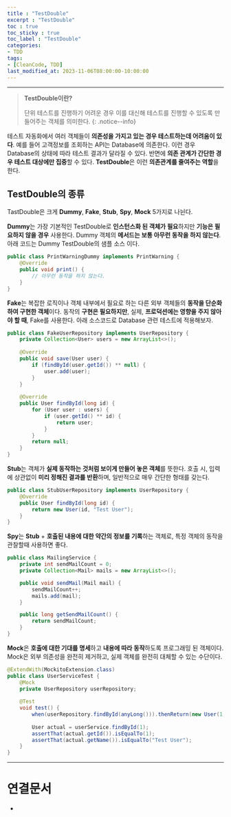 ```yaml
---
title : "TestDouble"
excerpt : "TestDouble"
toc : true
toc_sticky : true
toc_label : "TestDouble"
categories:
- TDD
tags:
- [CleanCode, TDD]
last_modified_at: 2023-11-06T08:00:00-10:00:00
---
```

  
---
  
> **TestDouble이란?**  
>
> 단위 테스트를 진행하기 어려운 경우 이를 대신해 테스트를 진행할 수 있도록 만들어주는 객체를 의미한다. 
{: .notice--info}  

 테스트 자동화에서 여러 객체들이 **의존성을 가지고 있는 경우 테스트하는데 어려움이 있다**. 예를 들어 고객정보를 조회하는 API는 Database에 의존한다. 이런 경우 Database의 상태에 따라 테스트 결과가 달라질 수 있다. 반면에 **의존 관계가 간단한 경우 테스트 대상에만 집중**할 수 있다. **TestDouble**은 이런 **의존관계를 줄여주는 역할**을 한다.
  
## TestDouble의 종류
 TastDouble은 크게 **Dummy**, **Fake**, **Stub**, **Spy**, **Mock** 5가지로 나뉜다.
 
 **Dummy**는 가장 기본적인 TestDouble로 **인스턴스화 된 객체가 필요**하지만 **기능은 필요하지 않을 경우** 사용한다. Dummy 객체의 **메서드는 보통 아무런 동작을 하지 않는다**. 아래 코드는 Dummy TestDouble의 샘플 소스 이다.
  
```java
public class PrintWarningDummy implements PrintWarning {
    @Override
    public void print() {
        // 아무런 동작을 하지 않는다.
    }
}
```
  
 **Fake**는 복잡한 로직이나 객체 내부에서 필요로 하는 다른 외부 객체들의 **동작을 단순화하여 구현한 객체**이다. 동작의 **구현은 필요하지만**, 실제, **프로덕션에는 영향을 주지 않아야 할 때**, Fake를 사용한다. 아래 소스코드로 Database 관련 테스트에 적용해보자. 
  
```java
public class FakeUserRepository implements UserRepository {
    private Collection<User> users = new ArrayList<>();
    
    @Override
    public void save(User user) {
        if (findById(user.getId()) ** null) {
            user.add(user);
        }
    }
    
    @Override
    public User findById(long id) {
        for (User user : users) {
            if (user.getId() ** id) {
                return user;
            }
        }
        return null;
    }
}
```
  
 **Stub**는 객체가 **실제 동작하는 것처럼 보이게 만들어 놓은 객체**를 뜻한다. 호출 시, 입력에 상관없이 **미리 정해진 결과를 반환**하며, 일반적으로 매우 간단한 형태를 갖는다.
  
```java
public class StubUserRepository implements UserRepository {
    @Override
    public User findById(long id) {
        return new User(id, "Test User");
    }
}
```
  
 **Spy**는 **Stub** + **호출된 내용에 대한 약간의 정보를 기록**하는 객체로, 특정 객체의 동작을 관찰할때 사용하면 좋다.
  
```java
public class MailingService {
    private int sendMailCount = 0;
    private Collection<Mail> mails = new ArrayList<>();

    public void sendMail(Mail mail) {
        sendMailCount++;
        mails.add(mail);
    }

    public long getSendMailCount() {
        return sendMailCount;
    }
}
```
  
 **Mock**은 **호출에 대한 기대를 명세**하고 **내용에 따라 동작**하도록 프로그래밍 된 객체이다. Mock은 외부 의존성을 완전히 제거하고,  실제 객체를 완전히 대체할 수 있는 수단이다.
  
```java
@ExtendWith(MockitoExtension.class)
public class UserServiceTest {
    @Mock
    private UserRepository userRepository;
    
    @Test
    void test() {
        when(userRepository.findById(anyLong())).thenReturn(new User(1, "Test User"));
        
        User actual = userService.findById(1);
        assertThat(actual.getId()).isEqualTo(1);
        assertThat(actual.getName()).isEqualTo("Test User");
    }
}
```

---
  
# 연결문서
- 